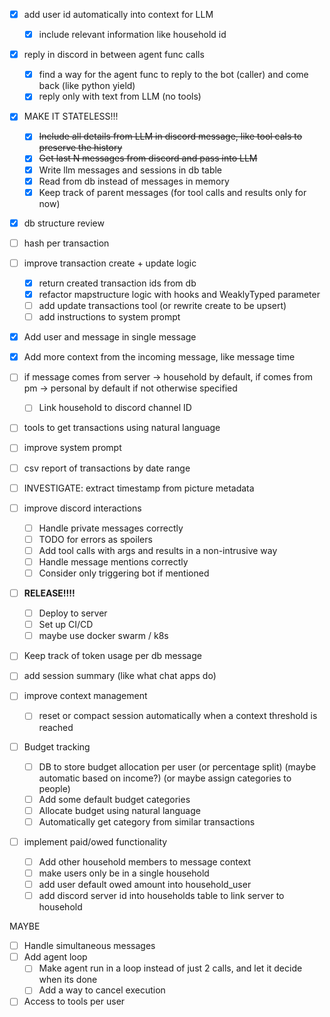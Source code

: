 - [x] add user id automatically into context for LLM

  - [x] include relevant information like household id

- [x] reply in discord in between agent func calls

  - [x] find a way for the agent func to reply to the bot (caller) and come back (like python yield)
  - [x] reply only with text from LLM (no tools)

- [x] MAKE IT STATELESS!!!

  - [x] ~~Include all details from LLM in discord message, like tool cals to preserve the history~~
  - [x] ~~Get last N messages from discord and pass into LLM~~
  - [x] Write llm messages and sessions in db table
  - [x] Read from db instead of messages in memory
  - [x] Keep track of parent messages (for tool calls and results only for now)

- [x] db structure review

- [ ] hash per transaction

- [ ] improve transaction create + update logic

  - [x] return created transaction ids from db
  - [x] refactor mapstructure logic with hooks and WeaklyTyped parameter
  - [ ] add update transactions tool (or rewrite create to be upsert)
  - [ ] add instructions to system prompt

- [x] Add user and message in single message
- [x] Add more context from the incoming message, like message time

- [ ] if message comes from server -> household by default, if comes from pm -> personal by default if not otherwise specified
  - [ ] Link household to discord channel ID
- [ ] tools to get transactions using natural language
- [ ] improve system prompt
- [ ] csv report of transactions by date range
- [ ] INVESTIGATE: extract timestamp from picture metadata

- [ ] improve discord interactions

  - [ ] Handle private messages correctly
  - [ ] TODO for errors as spoilers
  - [ ] Add tool calls with args and results in a non-intrusive way
  - [ ] Handle message mentions correctly
  - [ ] Consider only triggering bot if mentioned

- [ ] **RELEASE!!!!**

  - [ ] Deploy to server
  - [ ] Set up CI/CD
  - [ ] maybe use docker swarm / k8s

- [ ] Keep track of token usage per db message
- [ ] add session summary (like what chat apps do)

- [ ] improve context management

  - [ ] reset or compact session automatically when a context threshold is reached

- [ ] Budget tracking

  - [ ] DB to store budget allocation per user (or percentage split) (maybe automatic based on income?) (or maybe assign categories to people)
  - [ ] Add some default budget categories
  - [ ] Allocate budget using natural language
  - [ ] Automatically get category from similar transactions

- [ ] implement paid/owed functionality

  - [ ] Add other household members to message context
  - [ ] make users only be in a single household
  - [ ] add user default owed amount into household_user
  - [ ] add discord server id into households table to link server to household

MAYBE

- [ ] Handle simultaneous messages
- [ ] Add agent loop
  - [ ] Make agent run in a loop instead of just 2 calls, and let it decide when its done
  - [ ] Add a way to cancel execution
- [ ] Access to tools per user
